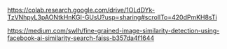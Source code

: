 
https://colab.research.google.com/drive/1OLdDYk-TzVNhpyL3pAONtkHnKGI-GUsU?usp=sharing#scrollTo=420dPmKH8sTi

https://medium.com/swlh/fine-grained-image-similarity-detection-using-facebook-ai-similarity-search-faiss-b357da4f1644

